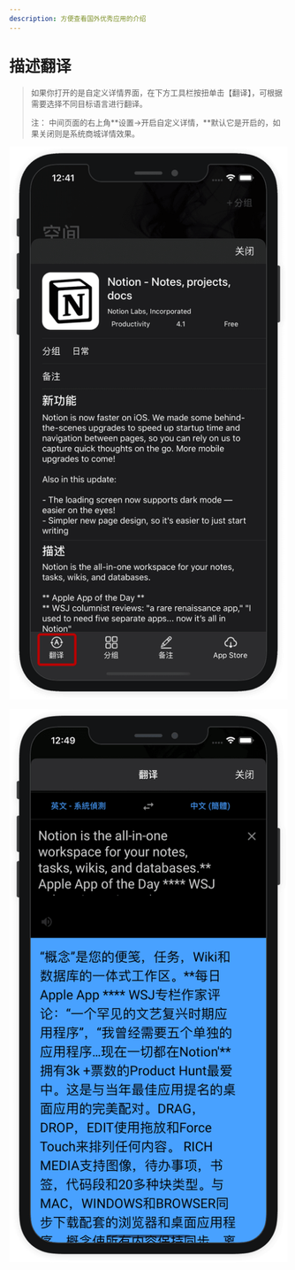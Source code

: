 ```yaml
---
description: 方便查看国外优秀应用的介绍
---
```


# 描述翻译

> 如果你打开的是自定义详情界面，在下方工具栏按扭单击【翻译】，可根据需要选择不同目标语言进行翻译。
>
> 注： 中间页面的右上角**设置-&gt;开启自定义详情，**默认它是开启的，如果关闭则是系统商城详情效果。

![](../.gitbook/assets/trans.png)

![&#x793A;&#x4F8B;&#xFF1A;Notion&#x7B14;&#x8BB0;App&#x7684;&#x63CF;&#x8FF0;](../.gitbook/assets/fan-yi-2.png)




